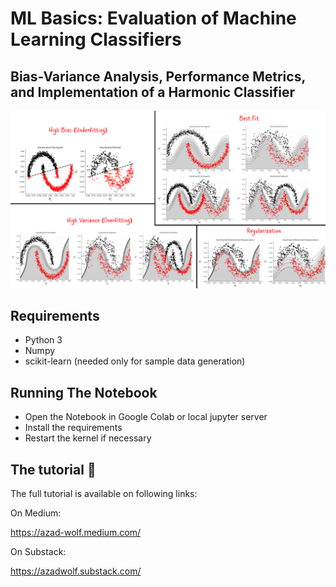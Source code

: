 # ML Basics: Evaluation of Machine Learning Classifiers
## Bias-Variance Analysis, Performance Metrics, and Implementation of a Harmonic Classifier

![demo](cover.png)

## Requirements

* Python 3
* Numpy
* scikit-learn (needed only for sample data generation)

## Running The Notebook

* Open the Notebook in Google Colab or local jupyter server
* Install the requirements
* Restart the kernel if necessary 


## The tutorial 📃

The full tutorial is available on following links:

On Medium:

https://azad-wolf.medium.com/

On Substack:

https://azadwolf.substack.com/








